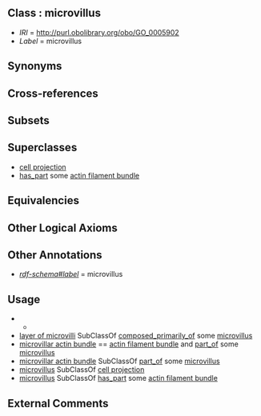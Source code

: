 
## Class : microvillus

 * *IRI* = http://purl.obolibrary.org/obo/GO_0005902
 * *Label* = microvillus

## Synonyms


## Cross-references


## Subsets


## Superclasses

 * [cell projection](../../GO/95/GO_0042995.md)
 * [has_part](../../BFO/51/BFO_0000051.md) some [actin filament bundle](../../GO/32/GO_0032432.md)

## Equivalencies


## Other Logical Axioms


## Other Annotations

 * *[rdf-schema#label](../../el/rdf-schema#label.md)* = microvillus

## Usage

 * -
 * [layer of microvilli](../../UBERON/23/UBERON_0012423.md) SubClassOf [composed_primarily_of](../../RO/73/RO_0002473.md) some [microvillus](../../GO/02/GO_0005902.md)
 * [microvillar actin bundle](../../GO/16/GO_0097516.md) == [actin filament bundle](../../GO/32/GO_0032432.md) and [part_of](../../BFO/50/BFO_0000050.md) some [microvillus](../../GO/02/GO_0005902.md)
 * [microvillar actin bundle](../../GO/16/GO_0097516.md) SubClassOf [part_of](../../BFO/50/BFO_0000050.md) some [microvillus](../../GO/02/GO_0005902.md)
 * [microvillus](../../GO/02/GO_0005902.md) SubClassOf [cell projection](../../GO/95/GO_0042995.md)
 * [microvillus](../../GO/02/GO_0005902.md) SubClassOf [has_part](../../BFO/51/BFO_0000051.md) some [actin filament bundle](../../GO/32/GO_0032432.md)

## External Comments

